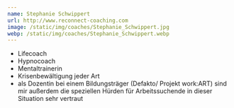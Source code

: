```yaml
---
name: Stephanie Schwippert
url: http://www.reconnect-coaching.com
image: /static/img/coaches/Stephanie_Schwippert.jpg
webp: /static/img/coaches/Stephanie_Schwippert.webp
---
```


<ul><li>Lifecoach</li><li>Hypnocoach</li><li>Mentaltrainerin&nbsp;</li><li>Krisenbewältigung jeder Art</li><li>als Dozentin bei einem Bildungsträger (Defakto/ Projekt work:ART) sind mir außerdem die speziellen Hürden für Arbeitssuchende in dieser Situation sehr vertraut</li></ul>